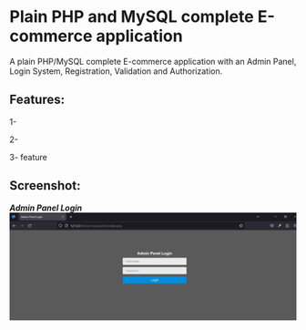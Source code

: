 # Plain PHP and MySQL complete E-commerce application
A plain PHP/MySQL complete E-commerce application with an Admin Panel, Login System, Registration, Validation and Authorization.

## Features:
1-

2-

3- feature



## Screenshot:

***Admin Panel Login***
![admin-panel-login](<project screenshots/admin-panel-login.jpg>)